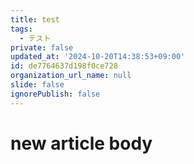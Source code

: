 ```yaml
---
title: test
tags:
  - テスト
private: false
updated_at: '2024-10-20T14:38:53+09:00'
id: de7764637d198f0ce728
organization_url_name: null
slide: false
ignorePublish: false
---
```

# new article body
